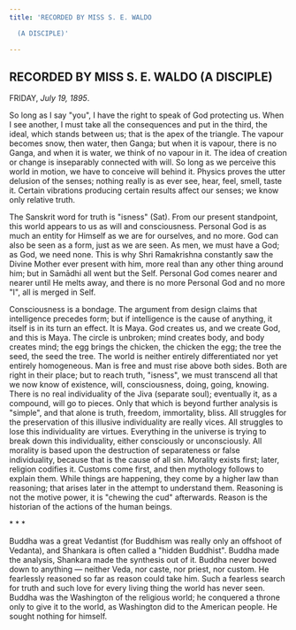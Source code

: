 ```yaml
---
title: 'RECORDED BY MISS S. E. WALDO

  (A DISCIPLE)'

---
```





  

## RECORDED BY MISS S. E. WALDO (A DISCIPLE)

FRIDAY, *July 19, 1895*.

So long as I say "you", I have the right to speak of God protecting us.
When I see another, I must take all the consequences and put in the
third, the ideal, which stands between us; that is the apex of the
triangle. The vapour becomes snow, then water, then Ganga; but when it
is vapour, there is no Ganga, and when it is water, we think of no
vapour in it. The idea of creation or change is inseparably connected
with will. So long as we perceive this world in motion, we have to
conceive will behind it. Physics proves the utter delusion of the
senses; nothing really is as ever see, hear, feel, smell, taste it.
Certain vibrations producing certain results affect our senses; we know
only relative truth.

The Sanskrit word for truth is "isness" (Sat). From our present
standpoint, this world appears to us as will and consciousness. Personal
God is as much an entity for Himself as we are for ourselves, and no
more. God can also be seen as a form, just as we are seen. As men, we
must have a God; as God, we need none. This is why Shri Ramakrishna
constantly saw the Divine Mother ever present with him, more real than
any other thing around him; but in Samādhi all went but the Self.
Personal God comes nearer and nearer until He melts away, and there is
no more Personal God and no more "I", all is merged in Self.

Consciousness is a bondage. The argument from design claims that
intelligence precedes form; but if intelligence is the cause of
anything, it itself is in its turn an effect. It is Maya. God creates
us, and we create God, and this is Maya. The circle is unbroken; mind
creates body, and body creates mind; the egg brings the chicken, the
chicken the egg; the tree the seed, the seed the tree. The world is
neither entirely differentiated nor yet entirely homogeneous. Man is
free and must rise above both sides. Both are right in their place; but
to reach truth, "isness", we must transcend all that we now know of
existence, will, consciousness, doing, going, knowing. There is no real
individuality of the Jiva (separate soul); eventually it, as a compound,
will go to pieces. Only that which is beyond further analysis is
"simple", and that alone is truth, freedom, immortality, bliss. All
struggles for the preservation of this illusive individuality are really
vices. All struggles to lose this individuality are virtues. Everything
in the universe is trying to break down this individuality, either
consciously or unconsciously. All morality is based upon the destruction
of separateness or false individuality, because that is the cause of all
sin. Morality exists first; later, religion codifies it. Customs come
first, and then mythology follows to explain them. While things are
happening, they come by a higher law than reasoning; that arises later
in the attempt to understand them. Reasoning is not the motive power, it
is "chewing the cud" afterwards. Reason is the historian of the actions
of the human beings.

\*            \*            \*

Buddha was a great Vedantist (for Buddhism was really only an offshoot
of Vedanta), and Shankara is often called a "hidden Buddhist". Buddha
made the analysis, Shankara made the synthesis out of it. Buddha never
bowed down to anything — neither Veda, nor caste, nor priest, nor
custom. He fearlessly reasoned so far as reason could take him. Such a
fearless search for truth and such love for every living thing the world
has never seen. Buddha was the Washington of the religious world; he
conquered a throne only to give it to the world, as Washington did to
the American people. He sought nothing for himself.


